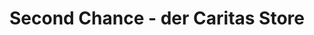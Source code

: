 ---
title: "Second Chance - der Caritas Store"
url: /hof/second-chance-der-caritas-store/
shop: Kleidung
---